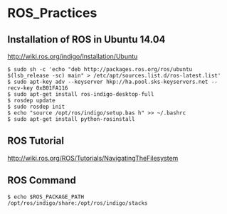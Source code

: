 # ROS_Practices

## Installation of ROS in Ubuntu 14.04
http://wiki.ros.org/indigo/Installation/Ubuntu

```
$ sudo sh -c 'echo "deb http://packages.ros.org/ros/ubuntu $(lsb_release -sc) main" > /etc/apt/sources.list.d/ros-latest.list'
$ sudo apt-key adv --keyserver hkp://ha.pool.sks-keyservers.net --recv-key 0xB01FA116
$ sudo apt-get install ros-indigo-desktop-full
$ rosdep update
$ sudo rosdep init
$ echo "source /opt/ros/indigo/setup.bas h" >> ~/.bashrc
$ sudo apt-get install python-rosinstall
```

## ROS Tutorial
http://wiki.ros.org/ROS/Tutorials/NavigatingTheFilesystem

## ROS Command
```
$ echo $ROS_PACKAGE_PATH
/opt/ros/indigo/share:/opt/ros/indigo/stacks
```
